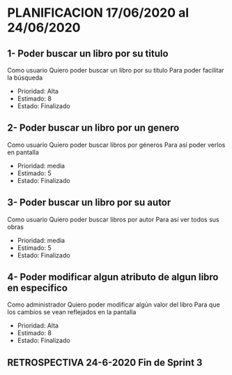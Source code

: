 # PLANIFICACION 17/06/2020 al 24/06/2020


## 1- Poder buscar un libro por su titulo

Como usuario
Quiero poder buscar un libro por su titulo
Para poder facilitar la búsqueda

- Prioridad: Alta
- Estimado: 8
- Estado: Finalizado

## 2- Poder buscar un libro por un genero

Como usuario 
Quiero poder buscar libros por géneros
Para así poder verlos en pantalla

- Prioridad: media
- Estimado: 5
- Estado: Finalizado

## 3- Poder buscar un libro por su autor

Como usuario
Quiero poder buscar libros por autor
Para así ver todos sus obras

- Prioridad: media
- Estimado: 5
- Estado: Finalizado

## 4- Poder modificar algun atributo de algun libro en especifico

Como administrador
Quiero poder modificar algún valor del libro
Para que los cambios se vean reflejados en la pantalla

- Prioridad: Alta
- Estimado: 8
- Estado: Finalizado

## RETROSPECTIVA 24-6-2020 Fin de Sprint 3
